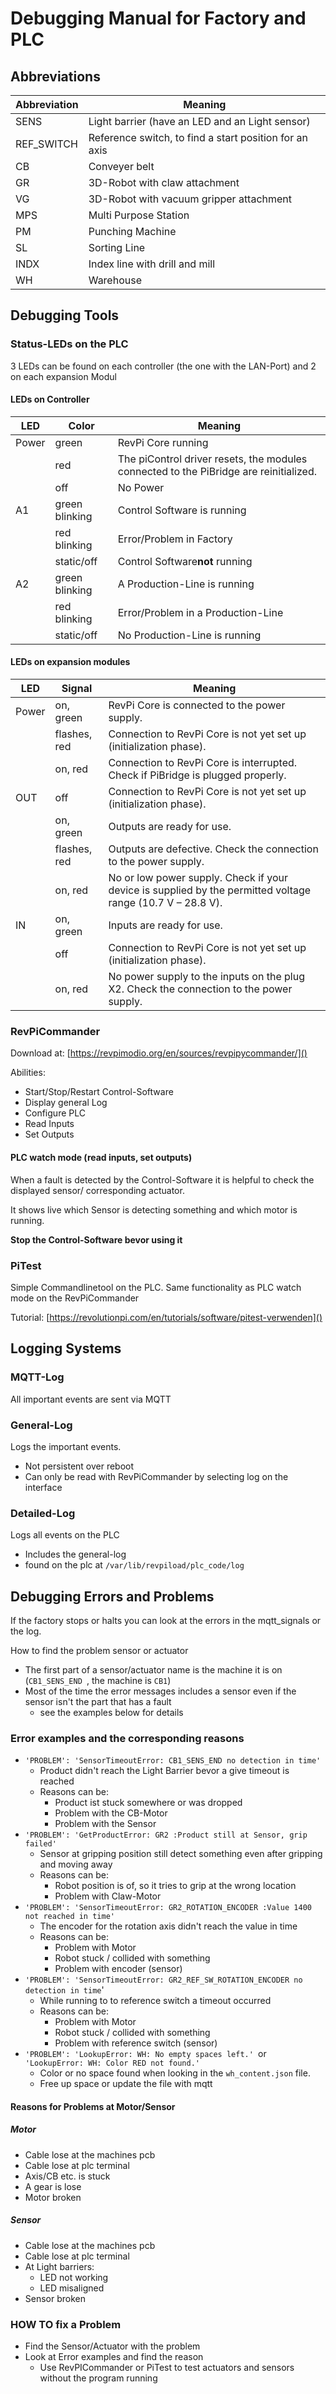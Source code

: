 # Debugging Manual for Factory and PLC

## Abbreviations

| Abbreviation | Meaning                                                |
| ------------ | ------------------------------------------------------ |
| SENS         | Light barrier (have an LED and an Light sensor)        |
| REF_SWITCH   | Reference switch, to find a start position for an axis |
| CB           | Conveyer belt                                          |
| GR           | 3D-Robot with claw attachment                          |
| VG           | 3D-Robot with vacuum gripper attachment                |
| MPS          | Multi Purpose Station                                  |
| PM           | Punching Machine                                       |
| SL           | Sorting Line                                           |
| INDX         | Index line with drill and mill                         |
| WH           | Warehouse                                              |

## Debugging Tools

### Status-LEDs on the PLC

3 LEDs can be found on each controller (the one with the LAN-Port) and 2 on each expansion Modul

#### LEDs on Controller

| LED   | Color          | Meaning                                                                               |
| ----- | -------------- | ------------------------------------------------------------------------------------- |
| Power | green          | RevPi Core running                                                                    |
|       | red            | The piControl driver resets, the modules connected to the PiBridge are reinitialized. |
|       | off            | No Power                                                                              |
| A1    | green blinking | Control Software is running                                                           |
|       | red blinking   | Error/Problem in Factory                                                              |
|       | static/off     | Control Software**not** running                                                 |
| A2    | green blinking | A Production-Line is running                                                          |
|       | red blinking   | Error/Problem in a Production-Line                                                    |
|       | static/off     | No Production-Line is running                                                         |

#### LEDs on expansion modules

| LED   | Signal       | Meaning                                                                                                     |
| ----- | ------------ | ----------------------------------------------------------------------------------------------------------- |
| Power | on, green    | RevPi Core is connected to the power supply.                                                                |
|       | flashes, red | Connection to RevPi Core is not yet set up (initialization phase).                                          |
|       | on, red      | Connection to RevPi Core is interrupted. Check if PiBridge is plugged properly.                             |
| OUT   | off          | Connection to RevPi Core is not yet set up (initialization phase).                                          |
|       | on, green    | Outputs are ready for use.                                                                                  |
|       | flashes, red | Outputs are defective. Check the connection to the power supply.                                            |
|       | on, red      | No or low power supply. Check if your device is supplied by the permitted voltage range (10.7 V – 28.8 V). |
| IN    | on, green    | Inputs are ready for use.                                                                                   |
|       | off          | Connection to RevPi Core is not yet set up (initialization phase).                                          |
|       | on, red      | No power supply to the inputs on the plug X2. Check the connection to the power supply.                     |

### RevPiCommander

Download at: [https://revpimodio.org/en/sources/revpipycommander/]()

Abilities:

* Start/Stop/Restart Control-Software
* Display general Log
* Configure PLC
* Read Inputs
* Set Outputs

#### PLC watch mode (read inputs, set outputs)

When a fault is detected by the Control-Software it is helpful to check the displayed sensor/ corresponding actuator.

It shows live which Sensor is detecting something and which motor is running.

**Stop the Control-Software bevor using it**

### PiTest

Simple Commandlinetool on the PLC. Same functionality as PLC watch mode on the RevPiCommander

Tutorial: [https://revolutionpi.com/en/tutorials/software/pitest-verwenden]()

## Logging Systems

### MQTT-Log

All important events are sent via MQTT

### General-Log

Logs the important events.

* Not persistent over reboot
* Can only be read with RevPiCommander by selecting log on the interface

### Detailed-Log

Logs all events on the PLC

* Includes the general-log
* found on the plc at `/var/lib/revpiload/plc_code/log`

## Debugging Errors and Problems

If the factory stops or halts you can look at the errors in the mqtt_signals or the log.

How to find the problem sensor or actuator

* The first part of a sensor/actuator name is the machine it is on (`CB1_SENS_END `, the machine is `CB1`)
* Most of the time the error messages includes a sensor even if the sensor isn't the part that has a fault
  * see the examples below for details

### Error examples and the corresponding reasons

* `'PROBLEM': 'SensorTimeoutError: CB1_SENS_END no detection in time'`
  * Product didn't reach the Light Barrier bevor a give timeout is reached
  * Reasons can be:
    * Product ist stuck somewhere or was dropped
    * Problem with the CB-Motor
    * Problem with the Sensor
* `'PROBLEM': 'GetProductError: GR2 :Product still at Sensor, grip failed'`
  * Sensor at gripping position still detect something even after gripping and moving away
  * Reasons can be:
    * Robot position is of, so it tries to grip at the wrong location
    * Problem with Claw-Motor
* `'PROBLEM': 'SensorTimeoutError: GR2_ROTATION_ENCODER :Value 1400 not reached in time'`
  * The encoder for the rotation axis didn't reach the value in time
  * Reasons can be:
    * Problem with Motor
    * Robot stuck / collided with something
    * Problem with encoder (sensor)
* `'PROBLEM': 'SensorTimeoutError: GR2_REF_SW_ROTATION_ENCODER no detection in time`'
  * While running to to reference switch a timeout occurred
  * Reasons can be:
    * Problem with Motor
    * Robot stuck / collided with something
    * Problem with reference switch (sensor)
* `'PROBLEM': 'LookupError: WH: No empty spaces left.' `or `'LookupError: WH: Color RED not found.'`
  * Color or no space found when looking in the `wh_content.json` file.
  * Free up space or update the file with mqtt

#### Reasons for Problems at Motor/Sensor

##### Motor

* Cable lose at the machines pcb
* Cable lose at plc terminal
* Axis/CB etc. is stuck
* A gear is lose
* Motor broken

##### Sensor

* Cable lose at the machines pcb
* Cable lose at plc terminal
* At Light barriers:
  * LED not working
  * LED misaligned
* Sensor broken

### HOW TO fix a Problem

* Find the Sensor/Actuator with the problem
* Look at Error examples and find the reason
  * Use RevPICommander or PiTest to test actuators and sensors without the program running

